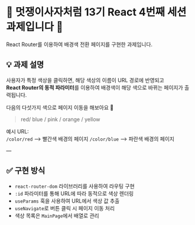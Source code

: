 # 🦁 멋쟁이사자처럼 13기 React 4번째 세션 과제입니다 🦁

React Router를 이용하여 배경색 전환 페이지를 구현한 과제입니다.


## 💡 과제 설명

사용자가 특정 색상을 클릭하면, 해당 색상의 이름이 URL 경로에 반영되고  
**React Router의 동적 파라미터**를 이용하여 배경색이 해당 색으로 바뀌는 페이지가 출력됩니다.

다음의 다섯가지 색으로 페이지 이동을 해보아요 🎨
 > red/ blue / pink / orange / yellow

예시 URL:  
`/color/red` —> 빨간색 배경의 페이지
`/color/blue` —> 파란색 배경의 페이지

—

## ✅ 구현 방식

- `react-router-dom` 라이브러리를 사용하여 라우팅 구현
- `:id` 파라미터를 통해 URL에 따라 동적으로 색상 렌더링
- `useParams` 훅을 사용하여 URL에서 색상 값 추출
- `useNavigate`로 버튼 클릭 시 페이지 이동 처리
- 색상 목록은 `MainPage`에서 배열로 관리
